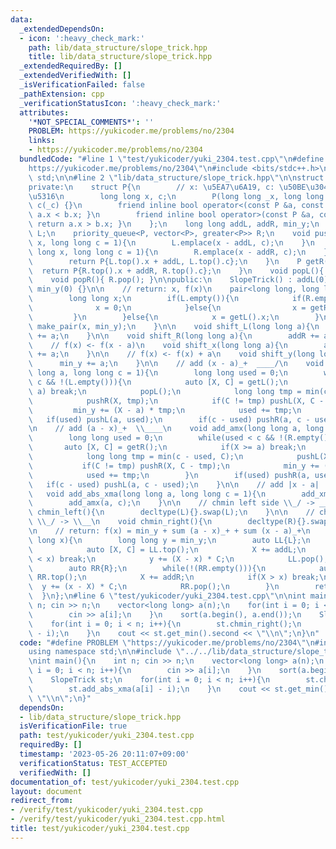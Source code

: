 ```yaml
---
data:
  _extendedDependsOn:
  - icon: ':heavy_check_mark:'
    path: lib/data_structure/slope_trick.hpp
    title: lib/data_structure/slope_trick.hpp
  _extendedRequiredBy: []
  _extendedVerifiedWith: []
  _isVerificationFailed: false
  _pathExtension: cpp
  _verificationStatusIcon: ':heavy_check_mark:'
  attributes:
    '*NOT_SPECIAL_COMMENTS*': ''
    PROBLEM: https://yukicoder.me/problems/no/2304
    links:
    - https://yukicoder.me/problems/no/2304
  bundledCode: "#line 1 \"test/yukicoder/yuki_2304.test.cpp\"\n#define PROBLEM \"\
    https://yukicoder.me/problems/no/2304\"\n#include <bits/stdc++.h>\nusing namespace\
    \ std;\n\n#line 2 \"lib/data_structure/slope_trick.hpp\"\n\nstruct SlopeTrick{\n\
    private:\n    struct P{\n        // x: \u5EA7\u6A19, c: \u50BE\u304D\u306E\u5909\
    \u5316\n        long long x, c;\n        P(long long _x, long long _c) : x(_x),\
    \ c(_c) {}\n        friend inline bool operator<(const P &a, const P &b){ return\
    \ a.x < b.x; }\n        friend inline bool operator>(const P &a, const P &b){\
    \ return a.x > b.x; }\n    };\n    long long addL, addR, min_y;\n    priority_queue<P>\
    \ L;\n    priority_queue<P, vector<P>, greater<P>> R;\n    void pushL(long long\
    \ x, long long c = 1){\n        L.emplace(x - addL, c);\n    }\n    void pushR(long\
    \ long x, long long c = 1){\n        R.emplace(x - addR, c);\n    }\n    P getL(){\n\
    \        return P{L.top().x + addL, L.top().c};\n    }\n    P getR(){\n      \
    \  return P{R.top().x + addR, R.top().c};\n    }\n    void popL(){ L.pop(); }\n\
    \    void popR(){ R.pop(); }\n\npublic:\n    SlopeTrick() : addL(0), addR(0),\
    \ min_y(0) {}\n\n    // return: x, f(x)\n    pair<long long, long long> get_min(){\n\
    \        long long x;\n        if(L.empty()){\n            if(R.empty()){\n  \
    \              x = 0;\n            }else{\n                x = getR().x;\n   \
    \         }\n        }else{\n            x = getL().x;\n        }\n        return\
    \ make_pair(x, min_y);\n    }\n\n    void shift_L(long long a){\n        addL\
    \ += a;\n    }\n\n    void shift_R(long long a){\n        addR += a;\n    }\n\n\
    \    // f(x) <- f(x - a)\n    void shift_x(long long a){\n        addL += a, addR\
    \ += a;\n    }\n\n    // f(x) <- f(x) + a\n    void shift_y(long long a){\n  \
    \      min_y += a;\n    }\n\n    // add (x - a)_+  ____/\n    void add_xma(long\
    \ long a, long long c = 1){\n        long long used = 0;\n        while(used <\
    \ c && !(L.empty())){\n            auto [X, C] = getL();\n            if(X <=\
    \ a) break;\n            popL();\n            long long tmp = min(c - used, C);\n\
    \            pushR(X, tmp);\n            if(C != tmp) pushL(X, C - tmp);\n   \
    \         min_y += (X - a) * tmp;\n            used += tmp;\n        }\n     \
    \   if(used) pushL(a, used);\n        if(c - used) pushR(a, c - used);\n    }\n\
    \n    // add (a - x)_+  \\____\n    void add_amx(long long a, long long c = 1){\n\
    \        long long used = 0;\n        while(used < c && !(R.empty())){\n     \
    \       auto [X, C] = getR();\n            if(X >= a) break;\n            popR();\n\
    \            long long tmp = min(c - used, C);\n            pushL(X, tmp);\n \
    \           if(C != tmp) pushR(X, C - tmp);\n            min_y += (a - X) * tmp;\n\
    \            used += tmp;\n        }\n        if(used) pushR(a, used);\n     \
    \   if(c - used) pushL(a, c - used);\n    }\n\n    // add |x - a|  \\____/\n \
    \   void add_abs_xma(long long a, long long c = 1){\n        add_xma(a, c);\n\
    \        add_amx(a, c);\n    }\n\n    // chmin left side \\_/ -> __/\n    void\
    \ chmin_left(){\n        decltype(L){}.swap(L);\n    }\n\n    // chmin right side\
    \ \\_/ -> \\__\n    void chmin_right(){\n        decltype(R){}.swap(R);\n    }\n\
    \n    // return: f(x) = min_y + sum (a - x)_+ + sum (x - a)_+\n    long long f(long\
    \ long x){\n        long long y = min_y;\n        auto LL{L};\n        while(!(LL.empty())){\n\
    \            auto [X, C] = LL.top();\n            X += addL;\n            if(X\
    \ < x) break;\n            y += (X - x) * C;\n            LL.pop();\n        }\n\
    \        auto RR{R};\n        while(!(RR.empty())){\n            auto [X, C] =\
    \ RR.top();\n            X += addR;\n            if(X > x) break;\n          \
    \  y += (x - X) * C;\n            RR.pop();\n        }\n        return y;\n  \
    \  }\n};\n#line 6 \"test/yukicoder/yuki_2304.test.cpp\"\n\nint main(){\n    int\
    \ n; cin >> n;\n    vector<long long> a(n);\n    for(int i = 0; i < n; i++){\n\
    \        cin >> a[i];\n    }\n    sort(a.begin(), a.end());\n    SlopeTrick st;\n\
    \    for(int i = 0; i < n; i++){\n        st.chmin_right();\n        st.add_abs_xma(a[i]\
    \ - i);\n    }\n    cout << st.get_min().second << \"\\n\";\n}\n"
  code: "#define PROBLEM \"https://yukicoder.me/problems/no/2304\"\n#include <bits/stdc++.h>\n\
    using namespace std;\n\n#include \"../../lib/data_structure/slope_trick.hpp\"\n\
    \nint main(){\n    int n; cin >> n;\n    vector<long long> a(n);\n    for(int\
    \ i = 0; i < n; i++){\n        cin >> a[i];\n    }\n    sort(a.begin(), a.end());\n\
    \    SlopeTrick st;\n    for(int i = 0; i < n; i++){\n        st.chmin_right();\n\
    \        st.add_abs_xma(a[i] - i);\n    }\n    cout << st.get_min().second <<\
    \ \"\\n\";\n}"
  dependsOn:
  - lib/data_structure/slope_trick.hpp
  isVerificationFile: true
  path: test/yukicoder/yuki_2304.test.cpp
  requiredBy: []
  timestamp: '2023-05-26 20:11:07+09:00'
  verificationStatus: TEST_ACCEPTED
  verifiedWith: []
documentation_of: test/yukicoder/yuki_2304.test.cpp
layout: document
redirect_from:
- /verify/test/yukicoder/yuki_2304.test.cpp
- /verify/test/yukicoder/yuki_2304.test.cpp.html
title: test/yukicoder/yuki_2304.test.cpp
---
```

